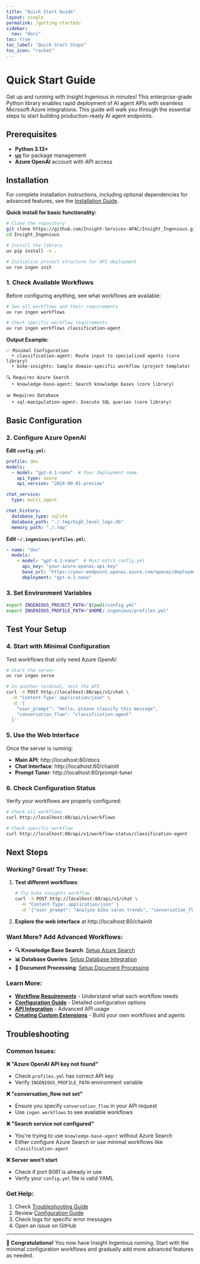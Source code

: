 ```yaml
---
title: "Quick Start Guide"
layout: single
permalink: /getting-started/
sidebar:
  nav: "docs"
toc: true
toc_label: "Quick Start Steps"
toc_icon: "rocket"
---
```


# Quick Start Guide

Get up and running with Insight Ingenious in minutes! This enterprise-grade Python library enables rapid deployment of AI agent APIs with seamless Microsoft Azure integrations. This guide will walk you through the essential steps to start building production-ready AI agent endpoints.

## Prerequisites

- **Python 3.13+**
- **[uv](https://docs.astral.sh/uv/)** for package management
- **Azure OpenAI** account with API access

## Installation

For complete installation instructions, including optional dependencies for advanced features, see the [Installation Guide](./installation.md).

**Quick install for basic functionality:**

```bash
# Clone the repository
git clone https://github.com/Insight-Services-APAC/Insight_Ingenious.git
cd Insight_Ingenious

# Install the library
uv pip install -e .

# Initialize project structure for API deployment
uv run ingen init
```

### 1. Check Available Workflows

Before configuring anything, see what workflows are available:

```bash
# See all workflows and their requirements
uv run ingen workflows

# Check specific workflow requirements
uv run ingen workflows classification-agent
```

**Output Example:**
```
✅ Minimal Configuration
  • classification-agent: Route input to specialized agents (core library)
  • bike-insights: Sample domain-specific workflow (project template)

🔍 Requires Azure Search
  • knowledge-base-agent: Search knowledge bases (core library)

📊 Requires Database
  • sql-manipulation-agent: Execute SQL queries (core library)
```

## Basic Configuration

### 2. Configure Azure OpenAI

**Edit `config.yml`:**
```yaml
profile: dev
models:
  - model: "gpt-4.1-nano"  # Your deployment name
    api_type: azure
    api_version: "2024-08-01-preview"

chat_service:
  type: multi_agent

chat_history:
  database_type: sqlite
  database_path: "./.tmp/high_level_logs.db"
  memory_path: "./.tmp"
```

**Edit `~/.ingenious/profiles.yml`:**
```yaml
- name: "dev"
  models:
    - model: "gpt-4.1-nano"  # Must match config.yml
      api_key: "your-azure-openai-api-key"
      base_url: "https://your-endpoint.openai.azure.com/openai/deployments/gpt-4.1-nano/chat/completions?api-version=2024-08-01-preview"
      deployment: "gpt-4.1-nano"
```

### 3. Set Environment Variables

```bash
export INGENIOUS_PROJECT_PATH="$(pwd)/config.yml"
export INGENIOUS_PROFILE_PATH="$HOME/.ingenious/profiles.yml"
```

## Test Your Setup

### 4. Start with Minimal Configuration

Test workflows that only need Azure OpenAI:

```bash
# Start the server
uv run ingen serve

# In another terminal, test the API
curl -X POST http://localhost:80/api/v1/chat \
  -H "Content-Type: application/json" \
  -d '{
    "user_prompt": "Hello, please classify this message",
    "conversation_flow": "classification-agent"
  }'
```

### 5. Use the Web Interface

Once the server is running:

- **Main API**: http://localhost:80/docs
- **Chat Interface**: http://localhost:80/chainlit
- **Prompt Tuner**: http://localhost:80/prompt-tuner

### 6. Check Configuration Status

Verify your workflows are properly configured:

```bash
# Check all workflows
curl http://localhost:80/api/v1/workflows

# Check specific workflow
curl http://localhost:80/api/v1/workflow-status/classification-agent
```

## Next Steps

### Working? Great! Try These:

1. **Test different workflows**:
   ```bash
   # Try bike insights workflow
   curl -X POST http://localhost:80/api/v1/chat \
     -H "Content-Type: application/json" \
     -d '{"user_prompt": "Analyze bike sales trends", "conversation_flow": "bike-insights"}'
   ```

2. **Explore the web interface** at http://localhost:80/chainlit

### Want More? Add Advanced Workflows:

- **🔍 Knowledge Base Search**: [Setup Azure Search](../configuration/README.md#azure-search-services)
- **📊 Database Queries**: [Setup Database Integration](../configuration/README.md#database-configuration)
- **📄 Document Processing**: [Setup Document Processing](../guides/document-processing/)

### Learn More:

- [**Workflow Requirements**](../workflows/README.md) - Understand what each workflow needs
- [**Configuration Guide**](../configuration/README.md) - Detailed configuration options
- [**API Integration**](../guides/api-integration.md) - Advanced API usage
- [**Creating Custom Extensions**](../extensions/README.md) - Build your own workflows and agents

## Troubleshooting

### Common Issues:

**❌ "Azure OpenAI API key not found"**
- Check `profiles.yml` has correct API key
- Verify `INGENIOUS_PROFILE_PATH` environment variable

**❌ "conversation_flow not set"**
- Ensure you specify `conversation_flow` in your API request
- Use `ingen workflows` to see available workflows

**❌ "Search service not configured"**
- You're trying to use `knowledge-base-agent` without Azure Search
- Either configure Azure Search or use minimal workflows like `classification-agent`

**❌ Server won't start**
- Check if port 8081 is already in use
- Verify your `config.yml` file is valid YAML

### Get Help:

1. Check [Troubleshooting Guide](troubleshooting.md)
2. Review [Configuration Guide](../configuration/README.md)
3. Check logs for specific error messages
4. Open an issue on GitHub

---

**🎉 Congratulations!** You now have Insight Ingenious running. Start with the minimal configuration workflows and gradually add more advanced features as needed.
